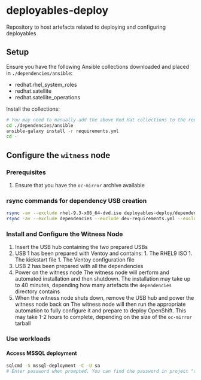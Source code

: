 # deployables-deploy
Repository to host artefacts related to deploying and configuring deployables

## Setup
Ensure you have the following Ansible collections downloaded and placed in `./dependencies/ansible`:
  - redhat.rhel_system_roles
  - redhat.satellite
  - redhat.satellite_operations

Install the collections:
```bash
# You may need to manually add the above Red Hat collections to the requirements.yml file
cd ./dependencies/ansible
ansible-galaxy install -r requirements.yml
cd -
```

## Configure the `witness` node

### Prerequisites

1. Ensure that you have the `oc-mirror` archive available

### rsync commands for dependency USB creation
```bash
rsync -av --exclude rhel-9.3-x86_64-dvd.iso deployables-deploy/dependencies/ /run/media/user/dependencies/
rsync -av --exclude dependencies --exclude dev-requirements.yml --exclude deployables.code-workspace --exclude download_and_install_deps.sh deployables-deploy /run/media/user/dependencies/
```

### Install and Configure the Witness Node

1. Insert the USB hub containing the two prepared USBs
  1. USB 1 has been prepared with Ventoy and contains:
    1. The RHEL9 ISO
    1. The kickstart file
    1. The Ventoy configuration file
  1. USB 2 has been prepared with all the dependencies
1. Power on the witness node
  The witness node will perform and automated installation and then shutdown. The installation may take up to 40 minutes, depending how many artefacts the `dependencies` directory contains
1. When the witness node shuts down, remove the USB hub and power the witness node back on
  The witness node will then run the appropriate automation to fully configure it and prepare to deploy OpenShift. This may take 1-2 hours to complete, depending on the size of the `oc-mirror` tarball


### Use workloads

#### Access MSSQL deployment

```bash
sqlcmd -S mssql-deployment -C -U sa
# Enter password when prompted. You can find the password in project "test" -> "Secrets" -> "mssql"
```
